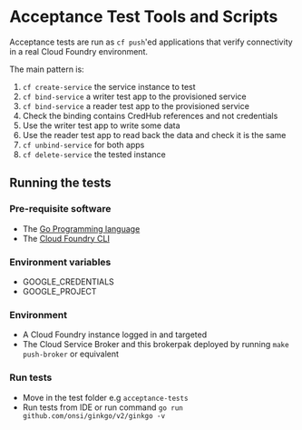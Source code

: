 # Acceptance Test Tools and Scripts

Acceptance tests are run as `cf push`'ed applications that verify connectivity in a real Cloud Foundry environment.

The main pattern is:
1. `cf create-service` the service instance to test
1. `cf bind-service` a writer test app to the provisioned service
1. `cf bind-service` a reader test app to the provisioned service
1. Check the binding contains CredHub references and not credentials
1. Use the writer test app to write some data
1. Use the reader test app to read back the data and check it is the same
1. `cf unbind-service` for both apps
1. `cf delete-service` the tested instance

## Running the tests
### Pre-requisite software
- The [Go Programming language](https://golang.org/)
- The [Cloud Foundry CLI](https://docs.cloudfoundry.org/cf-cli/install-go-cli.html)

### Environment variables
- GOOGLE_CREDENTIALS
- GOOGLE_PROJECT

### Environment
- A Cloud Foundry instance logged in and targeted
- The Cloud Service Broker and this brokerpak deployed by running `make push-broker` or equivalent

### Run tests

- Move in the test folder e.g `acceptance-tests`
- Run tests from IDE or run command `go run github.com/onsi/ginkgo/v2/ginkgo -v`